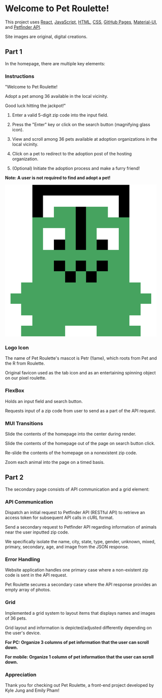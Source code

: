 # Welcome to Pet Roulette!

This project uses [React](https://github.com/facebook/create-react-app), [JavaScript](https://www.javascript.com/), [HTML](https://www.w3schools.com/html/), [CSS](https://www.w3schools.com/css/), [GitHub Pages](https://pages.github.com/), [Material-UI](https://mui.com/), and [Petfinder API](https://www.petfinder.com/developers/).

Site images are original, digital creations.

## Part 1

In the homepage, there are multiple key elements:

### Instructions

"Welcome to Pet Roulette!

Adopt a pet among 36 available in the local vicinity.

Good luck hitting the jackpot!"

1. Enter a valid 5-digit zip code into the input field.

2. Press the "Enter" key or click on the search button (magnifying glass icon).

3. View and scroll among 36 pets available at adoption organizations in the local vicinity.

4. Click on a pet to redirect to the adoption post of the hosting organization.

5. (Optional) Initiate the adoption process and make a furry friend!

**Note: A user is not required to find and adopt a pet!**

![petrLogo](https://github.com/Pet-Roulette/pet-roulette.github.io/blob/main/public/petrLogo.png)

### Logo Icon

The name of Pet Roulette's mascot is Petr (!lame), which roots from Pet and the R from Roulette.

Original favicon used as the tab icon and as an entertaining spinning object on our pixel roulette.

### FlexBox

Holds an input field and search button.

Requests input of a zip code from user to send as a part of the API request.

### MUI Transitions

Slide the contents of the homepage into the center during render.

Slide the contents of the homepage out of the page on search button click.

Re-slide the contents of the homepage on a nonexistent zip code.

Zoom each animal into the page on a timed basis.

## Part 2

The secondary page consists of API communication and a grid element:

### API Communication

Dispatch an initial request to Petfinder API (RESTful API) to retrieve an access token for subsequent API calls in cURL format.

Send a secondary request to Petfinder API regarding information of animals near the user inputted zip code.

We specifically isolate the name, city, state, type, gender, unknown, mixed, primary, secondary, age, and image from the JSON response.

### Error Handling

Website application handles one primary case where a non-existent zip code is sent in the API request.

Pet Roulette secures a secondary case where the API response provides an empty array of photos.

### Grid

Implemented a grid system to layout items that displays names and images of 36 pets.

Grid layout and information is depicted/adjusted differently depending on the user's device.

**For PC: Organize 3 columns of pet information that the user can scroll down.**

**For mobile: Organize 1 column of pet information that the user can scroll down.**

### Appreciation

Thank you for checking out Pet Roulette, a front-end project developed by Kyle Jung and Emily Pham!

